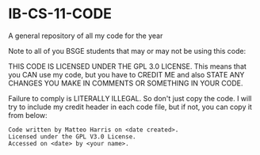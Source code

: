 # IB-CS-11-CODE
A general repository of all my code for the year

Note to all of you BSGE students that may or may not be using this code:

THIS CODE IS LICENSED UNDER THE GPL 3.0 LICENSE. This means that you CAN use my code, but you have to CREDIT ME and also STATE ANY CHANGES YOU MAKE IN COMMENTS OR SOMETHING IN YOUR CODE.

Failure to comply is LITERALLY ILLEGAL. So don't just copy the code. I will try to include my credit header in each code file, but if not, you can copy it from below:

```
Code written by Matteo Harris on <date created>.
Licensed under the GPL V3.0 License.
Accessed on <date> by <your name>.
```
